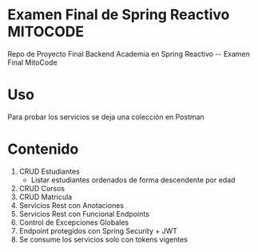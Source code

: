 # Examen Final de Spring Reactivo MITOCODE
Repo de Proyecto Final Backend Academia en Spring Reactivo -- Examen Final MitoCode

# Uso
Para probar los servicios se deja una colección en Postman

# Contenido
1. CRUD Estudiantes
   - Listar estudiantes ordenados de forma descendente por edad
2. CRUD Cursos
3. CRUD Matricula
4. Servicios Rest con Anotaciones
5. Servicios Rest con Funcional Endpoints
6. Control de Excepciones Globales
7. Endpoint protegidos con Spring Security + JWT
8. Se consume los servicios solo con tokens vigentes
